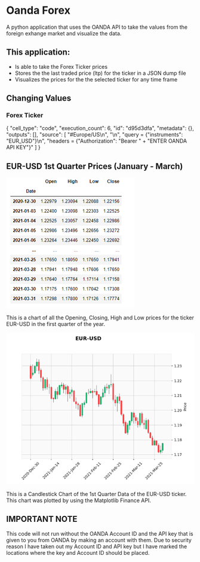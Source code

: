 # Oanda Forex
A python application that uses the OANDA API to take the values from the foreign exhange market and visualize the data.



## This application:
  - Is able to take the Forex Ticker prices
  - Stores the the last traded price (ltp) for the ticker in a JSON dump file
  - Visualizes the prices for the the selected ticker for any time frame

## Changing Values
  ### Forex Ticker
  {
   "cell_type": "code",
   "execution_count": 6,
   "id": "d95d3dfa",
   "metadata": {},
   "outputs": [],
   "source": [
    "#Europe/US\n",
    "\n",
    "query = {\"instruments\": \"EUR_USD\"}\n",
    "headers = {\"Authorization\": \"Bearer \" +  \"ENTER OANDA API KEY\"}"
   ]
  }

## EUR-USD 1st Quarter Prices (January - March)

![alt text](https://github.com/evarghese563/Oanda-Forex/blob/main/Images/prices.png?raw=true)

This is a chart of all the Opening, Closing, High and Low prices for the ticker EUR-USD in the first quarter of the year.


![alt text](https://github.com/evarghese563/Oanda-Forex/blob/main/Images/Candlestick.png?raw=true)

This is a Candlestick Chart of the 1st Quarter Data of the EUR-USD ticker. This chart was plotted by using the Matplotlib Finance API.

## IMPORTANT NOTE
This code will not run without the OANDA Account ID and the API key that is given to you from OANDA by making an account with them. Due to security reason I have taken out my Account ID and API key but I have marked the locations where the key and Account ID should be placed.
